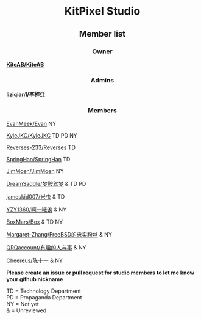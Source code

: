 # <center>KitPixel Studio</center>

## <center>Member list</center>

### <center>Owner</center>

[**KiteAB/KiteAB**](https://github.com/KiteAB)

### <center>Admins</center>

[**liziqian1/李梓迁**](https://github.com/liziqian1)

### <center>Members</center>

[EvanMeek/Evan](https://github.com/EvanMeek) NY

[KyleJKC/KyleJKC](https://github.com/KyleJKC) TD PD NY

[Reverses-233/Reverses](https://github.com/Reverses-233) TD

[SpringHan/SpringHan](https://github.com/SpringHan) TD

[JimMoen/JimMoen](https://github.com/JimMoen) NY

[DreamSaddle/梦鞍驾梦](https://github.com/DreamSaddle) & TD PD

[jameskid007/米虫](https://github.com/jameskid007) & TD

[YZY1360/啊一哦诶](https://github.com/YZY1360) & NY

[BoxMars/Box](https://github.com/BoxMars) & TD NY

[Margaret-Zhang/FreeBSD的忠实粉丝](https://github.com/Margaret-Zhang) & NY

[QRQaccount/有趣的人与事](https://github.com/QRQaccount) & NY

[Cheereus/陈十一](https://github.com/Cheereus) & NY

**Please create an issue or pull request for studio members to let me know your github nickname**

TD = Technology Department</br>
PD = Propaganda Department</br>
NY = Not yet</br>
&  = Unreviewed

